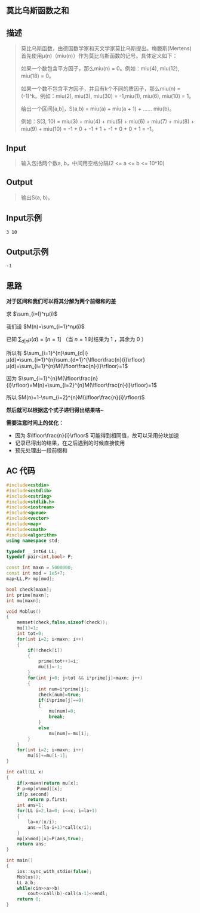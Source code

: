 ## 莫比乌斯函数之和

## **描述**

> 莫比乌斯函数，由德国数学家和天文学家莫比乌斯提出。梅滕斯(Mertens)首先使用μ(n)（miu(n)）作为莫比乌斯函数的记号。具体定义如下：
>
> 如果一个数包含平方因子，那么miu(n) = 0。例如：miu(4), miu(12), miu(18) = 0。
>
> 如果一个数不包含平方因子，并且有k个不同的质因子，那么miu(n) = (-1)^k。例如：miu(2), miu(3), miu(30) = -1,miu(1), miu(6), miu(10) = 1。
>
> 给出一个区间[a,b]，S(a,b) = miu(a) + miu(a + 1) + ...... miu(b)。
>
> 例如：S(3, 10) = miu(3) + miu(4) + miu(5) + miu(6) + miu(7) + miu(8) + miu(9) + miu(10) = -1 + 0 + -1 + 1 + -1 + 0 + 0 + 1 = -1。



## **Input**

> 输入包括两个数a, b，中间用空格分隔(2 <= a <= b <= 10^10)



## **Output**

> 输出S(a, b)。



## **Input**示例

    3 10


## **Output示例**

    -1



## **思路**

**对于区间和我们可以将其分解为两个前缀和的差**

求 $\sum_{i=l}^rμ(i)$

我们设 $M(n)=\sum_{i=1}^nμ(i)$

已知 $\sum_{d|n}μ(d)=[n=1]$ （当 $n=1$ 时结果为 $1$ ，其余为 $0$ ）

所以有 $\sum_{i=1}^{n}\sum_{d|i}μ(d)=\sum_{i=1}^{n}\sum_{d=1}^{\lfloor\frac{n}{i}\rfloor}μ(d)=\sum_{i=1}^{n}M(\lfloor\frac{n}{i}\rfloor)=1$

因为 $\sum_{i=1}^{n}M(\lfloor\frac{n}{i}\rfloor)=M(n)+\sum_{i=2}^{n}M(\lfloor\frac{n}{i}\rfloor)=1$

所以 $M(n)=1-\sum_{i=2}^{n}M(\lfloor\frac{n}{i}\rfloor)$

**然后就可以根据这个式子递归得出结果咯~**

**需要注意时间上的优化：**

- 因为 $\lfloor\frac{n}{i}\rfloor$ 可能得到相同值，故可以采用分块加速
- 记录已得出的结果，在之后遇到的时候直接使用
- 预先处理出一段前缀和



## **AC 代码**

```cpp
#include<cstdio>
#include<cstdlib>
#include<cstring>
#include<stdlib.h>
#include<iostream>
#include<queue>
#include<vector>
#include<map>
#include<cmath>
#include<algorithm>
using namespace std;

typedef __int64 LL;
typedef pair<int,bool> P;

const int maxn = 5000000;
const int mod = 1e5+7;
map<LL,P> mp[mod];

bool check[maxn];
int prime[maxn];
int mu[maxn];

void Moblus()
{
    memset(check,false,sizeof(check));
    mu[1]=1;
    int tot=0;
    for(int i=2; i<maxn; i++)
    {
        if(!check[i])
        {
            prime[tot++]=i;
            mu[i]=-1;
        }
        for(int j=0; j<tot && i*prime[j]<maxn; j++)
        {
            int num=i*prime[j];
            check[num]=true;
            if(i%prime[j]==0)
            {
                mu[num]=0;
                break;
            }
            else
                mu[num]=-mu[i];
        }
    }
    for(int i=2; i<maxn; i++)
        mu[i]+=mu[i-1];
}

int call(LL x)
{
    if(x<maxn)return mu[x];
    P p=mp[x%mod][x];
    if(p.second)
        return p.first;
    int ans=1;
    for(LL i=2,la=0; i<=x; i=la+1)
    {
        la=x/(x/i);
        ans-=(la-i+1)*call(x/i);
    }
    mp[x%mod][x]=P(ans,true);
    return ans;
}

int main()
{
    ios::sync_with_stdio(false);
    Moblus();
    LL a,b;
    while(cin>>a>>b)
        cout<<call(b)-call(a-1)<<endl;
    return 0;
}
```

